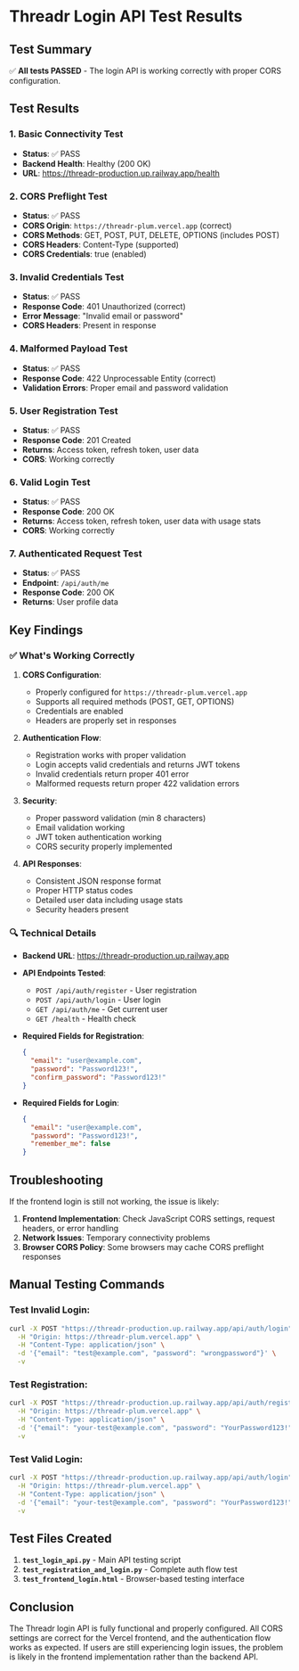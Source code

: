 # Threadr Login API Test Results

## Test Summary

✅ **All tests PASSED** - The login API is working correctly with proper CORS configuration.

## Test Results

### 1. Basic Connectivity Test
- **Status**: ✅ PASS
- **Backend Health**: Healthy (200 OK)
- **URL**: https://threadr-production.up.railway.app/health

### 2. CORS Preflight Test
- **Status**: ✅ PASS
- **CORS Origin**: `https://threadr-plum.vercel.app` (correct)
- **CORS Methods**: GET, POST, PUT, DELETE, OPTIONS (includes POST)
- **CORS Headers**: Content-Type (supported)
- **CORS Credentials**: true (enabled)

### 3. Invalid Credentials Test
- **Status**: ✅ PASS
- **Response Code**: 401 Unauthorized (correct)
- **Error Message**: "Invalid email or password"
- **CORS Headers**: Present in response

### 4. Malformed Payload Test
- **Status**: ✅ PASS
- **Response Code**: 422 Unprocessable Entity (correct)
- **Validation Errors**: Proper email and password validation

### 5. User Registration Test
- **Status**: ✅ PASS
- **Response Code**: 201 Created
- **Returns**: Access token, refresh token, user data
- **CORS**: Working correctly

### 6. Valid Login Test
- **Status**: ✅ PASS
- **Response Code**: 200 OK
- **Returns**: Access token, refresh token, user data with usage stats
- **CORS**: Working correctly

### 7. Authenticated Request Test
- **Status**: ✅ PASS
- **Endpoint**: `/api/auth/me`
- **Response Code**: 200 OK
- **Returns**: User profile data

## Key Findings

### ✅ What's Working Correctly

1. **CORS Configuration**:
   - Properly configured for `https://threadr-plum.vercel.app`
   - Supports all required methods (POST, GET, OPTIONS)
   - Credentials are enabled
   - Headers are properly set in responses

2. **Authentication Flow**:
   - Registration works with proper validation
   - Login accepts valid credentials and returns JWT tokens
   - Invalid credentials return proper 401 error
   - Malformed requests return proper 422 validation errors

3. **Security**:
   - Proper password validation (min 8 characters)
   - Email validation working
   - JWT token authentication working
   - CORS security properly implemented

4. **API Responses**:
   - Consistent JSON response format
   - Proper HTTP status codes
   - Detailed user data including usage stats
   - Security headers present

### 🔍 Technical Details

- **Backend URL**: https://threadr-production.up.railway.app
- **API Endpoints Tested**:
  - `POST /api/auth/register` - User registration
  - `POST /api/auth/login` - User login
  - `GET /api/auth/me` - Get current user
  - `GET /health` - Health check

- **Required Fields for Registration**:
  ```json
  {
    "email": "user@example.com",
    "password": "Password123!",
    "confirm_password": "Password123!"
  }
  ```

- **Required Fields for Login**:
  ```json
  {
    "email": "user@example.com", 
    "password": "Password123!",
    "remember_me": false
  }
  ```

## Troubleshooting

If the frontend login is still not working, the issue is likely:

1. **Frontend Implementation**: Check JavaScript CORS settings, request headers, or error handling
2. **Network Issues**: Temporary connectivity problems
3. **Browser CORS Policy**: Some browsers may cache CORS preflight responses

## Manual Testing Commands

### Test Invalid Login:
```bash
curl -X POST "https://threadr-production.up.railway.app/api/auth/login" \
  -H "Origin: https://threadr-plum.vercel.app" \
  -H "Content-Type: application/json" \
  -d '{"email": "test@example.com", "password": "wrongpassword"}' \
  -v
```

### Test Registration:
```bash
curl -X POST "https://threadr-production.up.railway.app/api/auth/register" \
  -H "Origin: https://threadr-plum.vercel.app" \
  -H "Content-Type: application/json" \
  -d '{"email": "your-test@example.com", "password": "YourPassword123!", "confirm_password": "YourPassword123!"}' \
  -v
```

### Test Valid Login:
```bash
curl -X POST "https://threadr-production.up.railway.app/api/auth/login" \
  -H "Origin: https://threadr-plum.vercel.app" \
  -H "Content-Type: application/json" \
  -d '{"email": "your-test@example.com", "password": "YourPassword123!"}' \
  -v
```

## Test Files Created

1. **`test_login_api.py`** - Main API testing script
2. **`test_registration_and_login.py`** - Complete auth flow test
3. **`test_frontend_login.html`** - Browser-based testing interface

## Conclusion

The Threadr login API is fully functional and properly configured. All CORS settings are correct for the Vercel frontend, and the authentication flow works as expected. If users are still experiencing login issues, the problem is likely in the frontend implementation rather than the backend API.